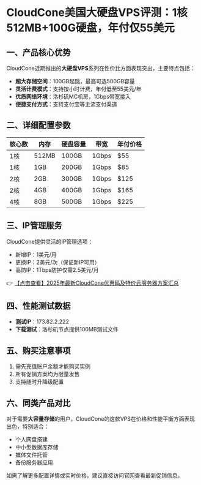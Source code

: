 # CloudCone美国大硬盘VPS评测：1核512MB+100G硬盘，年付仅55美元

## 一、产品核心优势
CloudCone近期推出的**大硬盘VPS**系列在性价比方面表现突出，主要特点包括：
- **超大存储空间**：100GB起跳，最高可选500GB容量
- **灵活计费模式**：支持按小时计费，年付低至55美元/年
- **优质网络环境**：洛杉矶MC机房，1Gbps带宽接入
- **便捷支付方式**：支持支付宝等主流支付渠道

## 二、详细配置参数
| 核心数 | 内存 | 硬盘容量 | 带宽 | 年付价格 |
|--------|------|----------|------|----------|
| 1核    | 512MB | 100GB   | 1Gbps | $55      |
| 1核    | 1GB  | 200GB   | 1Gbps | $85      |
| 2核    | 2GB  | 300GB   | 1Gbps | $125     |
| 2核    | 4GB  | 400GB   | 1Gbps | $165     |
| 4核    | 8GB  | 500GB   | 1Gbps | $225     |

## 三、IP管理服务
CloudCone提供灵活的IP管理选项：
- 新增IP：1美元/月
- 更换IP：2美元/次（保证新IP可用）
- 高防IP：1Tbps防护仅需2.5美元/月

👉 [【点击查看】2025年最新CloudCone优惠码及特价云服务器方案汇总](https://bit.ly/Cloudcone)

## 四、性能测试数据
- **测试IP**：173.82.2.222
- **下载测试**：洛杉矶节点提供100MB测试文件

## 五、购买注意事项
1. 需先充值账户余额才能购买实例
2. 所有促销方案均为限量发售
3. 支持随时升降级配置

## 六、同类产品对比
对于需要**大容量存储**的用户，CloudCone的这款VPS在价格和性能平衡方面表现出色，特别适合：
- 个人网盘搭建
- 中小型数据库存储
- 媒体文件托管
- 备份服务器应用

如需了解更多配置详情或实时价格，建议直接访问官网查看最新促销信息。